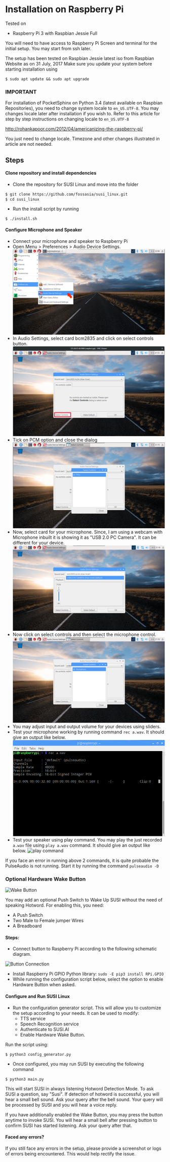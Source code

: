 # Installation on Raspberry Pi

Tested on
- Raspberry Pi 3 with Raspbian Jessie Full 

You will need to have access to Raspberry Pi Screen and terminal for the initial setup.
You may start from ssh later.

The setup has been tested on Raspbian Jessie latest iso from Raspbian Website as on 31 July, 2017
Make sure you update your system before starting installation using
```
$ sudo apt update && sudo apt upgrade
```

### IMPORTANT

For installation of PocketSphinx on Python 3.4 (latest available on Raspbian Repositories), you need to change
system locale to ```en_US.UTF-8```. You may changes locale later after installation if you wish to.
Refer to this article for step by step instructions on changing locale to ```en_US.UTF-8```

http://rohankapoor.com/2012/04/americanizing-the-raspberry-pi/

You just need to change locale. Timezone and other changes illustrated in article are not needed.

## Steps
#### **Clone repository and install dependencies**
- Clone the repository for SUSI Linux and move into the folder
```
$ git clone https://github.com/fossasia/susi_linux.git
$ cd susi_linux
```
- Run the install script by running 
```
$ ./install.sh
```

#### Configure Microphone and Speaker
- Connect your microphone and speaker to Raspberry Pi
- Open Menu > Preferences > Audio Device Settings.
![Audio Settings selection menu](./images/menu-audio-settings.png)
- In Audio Settings, select card bcm2835 and click on select controls button.
![bcm2835 selection](./images/bcm2835-no-controls.png)
- Tick on PCM option and close the dialog
![bcm2835 selection](./images/pcm-select.png)
- Now, select card for your microphone. Since, I am using a webcam with Microphone inbuilt it
is showing it as "USB 2.0 PC Camera". It can be different for your device.
![mic selection](./images/select-mic-card.png)
- Now click on select controls and then select the microphone control.
![mic control](./images/enable-mic.png)
- You may adjust input and output volume for your devices using sliders.
- Test your microphone working by running command ```rec a.wav```. It should give an output like below.
![rec command](./images/rec-command.png)
- Test your speaker using play command. You may play the just recorded ```a.wav``` file using
```play a.wav``` command. It should give an output like below.
![play command](./images/play-command.png)

If you face an error in running above 2 commands, it is quite probable the PulseAudio is not running.
Start it by running the command
```pulseaudio -D```

### Optional Hardware Wake Button
![Wake Button](images/pi_button.jpg)

You may add an optional Push Switch to Wake Up SUSI without the need of speaking Hotword.
For enabling this, you need:
- A Push Switch
- Two Male to Female jumper Wires
- A Breadboard

#### Steps:
- Connect button to Raspberry Pi according to the following schematic diagram.

![Button Connection](images/connection.png)
- Install Raspberry Pi GPIO Python library: ```sudo -E pip3 install RPi.GPIO```
- While running the configuration script below, select the option to enable Hardware Button when
asked.

#### Configure and Run SUSI Linux

- Run the configuration generator script. This will allow you to customize the
setup according to your needs. It can be used to modify:
    - TTS service
    - Speech Recognition service
    - Authenticate to SUSI.AI
    - Enable Hardware Wake Button.
    
Run the script using:
```
$ python3 config_generator.py
```
- Once configured, you may run SUSI by executing the following command
```
$ python3 main.py
```

This will start SUSI in always listening Hotword Detection Mode. To ask SUSI a question, say "Susi". If detection of
hotword is successful, you will hear a small bell sound. Ask your query after the bell sound. Your query will be
processed by SUSI and you will hear a voice reply.

If you have additionally enabled the Wake Button, you may press the button anytime to invoke SUSI. You will hear a small
bell after pressing button to confirm SUSI has started listening. Ask your query after that.

#### Faced any errors?

If you still face any errors in the setup, please provide a screenshot or logs of errors being encountered.
This would help rectify the issue.